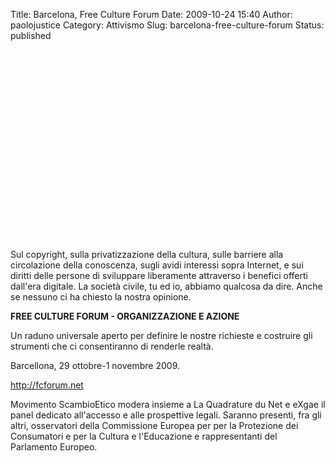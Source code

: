 Title: Barcelona, Free Culture Forum
Date: 2009-10-24 15:40
Author: paolojustice
Category: Attivismo
Slug: barcelona-free-culture-forum
Status: published

<p>
<center>
<object classid="clsid:d27cdb6e-ae6d-11cf-96b8-444553540000" width="500" height="305" codebase="http://download.macromedia.com/pub/shockwave/cabs/flash/swflash.cab#version=6,0,40,0">
<param name="allowFullScreen" value="true"></param><param name="allowscriptaccess" value="always"></param><param name="src" value="http://www.youtube.com/v/VuPi2a1AXzs&amp;hl=it&amp;fs=1&amp;rel=0"></param><param name="allowfullscreen" value="true"></param>

<embed type="application/x-shockwave-flash" width="500" height="305" src="http://www.youtube.com/v/VuPi2a1AXzs&amp;hl=it&amp;fs=1&amp;rel=0" allowscriptaccess="always" allowfullscreen="true">
</embed>
</object>
</center>
</p>
Sul copyright, sulla privatizzazione della cultura, sulle barriere alla circolazione della conoscenza, sugli avidi interessi sopra Internet, e sui diritti delle persone di sviluppare liberamente attraverso i benefici offerti dall'era digitale. La società civile, tu ed io, abbiamo qualcosa da dire. Anche se nessuno ci ha chiesto la nostra opinione.

**FREE CULTURE FORUM - ORGANIZZAZIONE E AZIONE**

Un raduno universale aperto per definire le nostre richieste e costruire gli strumenti che ci consentiranno di renderle realtà.

Barcellona, 29 ottobre-1 novembre 2009.

<http://fcforum.net>

Movimento ScambioEtico modera insieme a La Quadrature du Net e eXgae il panel dedicato all'accesso e alle prospettive legali. Saranno presenti, fra gli altri, osservatori della Commissione Europea per per la Protezione dei Consumatori e per la Cultura e l'Educazione e rappresentanti del Parlamento Europeo.
